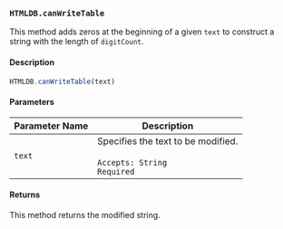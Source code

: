 ### `HTMLDB.canWriteTable`

This method adds zeros at the beginning of a given `text` to construct a string with the length of `digitCount`.

#### Description

```javascript
HTMLDB.canWriteTable(text)
```

#### Parameters

| Parameter Name             | Description                               |
| -------------------------- | ----------------------------------------- |
| `text` | Specifies the text to be modified.<br><br>`Accepts: String`<br>`Required` |

#### Returns

This method returns the modified string.
